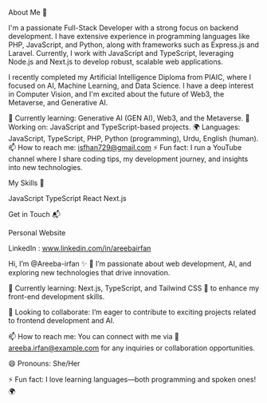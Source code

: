 About Me 🚀

I'm a passionate Full-Stack Developer with a strong focus on backend development. I have extensive experience in programming languages like PHP, JavaScript, and Python, along with frameworks such as Express.js and Laravel. Currently, I work with JavaScript and TypeScript, leveraging Node.js and Next.js to develop robust, scalable web applications.


I recently completed my Artificial Intelligence Diploma from PIAIC, where I focused on AI, Machine Learning, and Data Science. I have a deep interest in Computer Vision, and I'm excited about the future of Web3, the Metaverse, and Generative AI.

🌱 Currently learning: Generative AI (GEN AI), Web3, and the Metaverse.
🔭 Working on: JavaScript and TypeScript-based projects.
🌍 Languages: JavaScript, TypeScript, PHP, Python (programming), Urdu, English (human).
📫 How to reach me: isfhan729@gmail.com
⚡ Fun fact: I run a YouTube channel where I share coding tips, my development journey, and insights into new technologies.

My Skills 🧠

JavaScript
TypeScript
React
Next.js

Get in Touch 📬

Personal Website

LinkedIn : www.linkedin.com/in/areebairfan


Hi, I’m @Areeba-irfan ✨
👀 I’m passionate about web development, AI, and exploring new technologies that drive innovation.

🌱 Currently learning: Next.js, TypeScript, and Tailwind CSS 🚀 to enhance my front-end development skills.

💞️ Looking to collaborate: I’m eager to contribute to exciting projects related to frontend development and AI.

📫 How to reach me: You can connect with me via 📧 areeba.irfan@example.com for any inquiries or collaboration opportunities.

😄 Pronouns: She/Her

⚡ Fun fact: I love learning languages—both programming and spoken ones! 🌍
